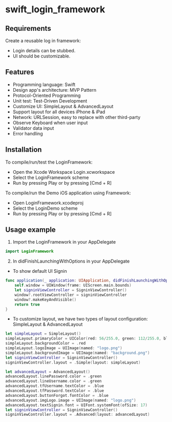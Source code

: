 # swift_login_framework

## Requirements

Create a reusable log in framework:
- Login details can be stubbed.
- UI should be customizable.

## Features
- Programming language: Swift 
- Design app's architecture: MVP Pattern
- Protocol-Oriented Programming
- Unit test: Test-Driven Development
- Customize UI: SimpleLayout & AdvancedLayout
- Support layout for all devices iPhone & iPad
- Network: URLSession, easy to replace with other third-party
- Observe Keyboard when user input
- Validator data input
- Error handling

## Installation

To compile/run/test the LoginFramework:

- Open the Xcode Workspace Login.xcworkspace
- Select the LoginFramework scheme
- Run by pressing Play or by pressing [Cmd + R]

To compile/run the Demo iOS application using Framework:
- Open LoginFramework.xcodeproj
- Select the LoginDemo scheme
- Run by pressing Play or by pressing [Cmd + R]

## Usage example

1. Import the LoginFramework in your AppDelegate
```swift
import LoginFramework
```
2. In didFinishLaunchingWithOptions in your AppDelegate
- To show default UI Signin
```swift
func application(_ application: UIApplication, didFinishLaunchingWithOptions launchOptions: [UIApplication.LaunchOptionsKey: Any]?) -> Bool {
    self.window = UIWindow(frame: UIScreen.main.bounds)
    let signinViewController = SigninViewController()
    window?.rootViewController = signinViewController
    window?.makeKeyAndVisible()
    return true
}
```
- To customize layout, we have two types of layout configuration: SimpleLayout & AdvancedLayout
```swift
let simpleLayout = SimpleLayout()
simpleLayout.primaryColor = UIColor(red: 56/255.0, green: 112/255.0, blue: 58/255.0, alpha: 1.0)
simpleLayout.backgroundColor = .red
simpleLayout.logoImage = UIImage(named: "logo.png")
simpleLayout.backgroundImage = UIImage(named: "background.png")
let signinViewController = SigninViewController()
signinViewController.layout = .Simple(layout: simpleLayout)
```
```swift
let advancedLayout = AdvancedLayout()
advancedLayout.linePassword.color = .green
advancedLayout.lineUsername.color = .green
advancedLayout.tfUsername.textColor = .blue
advancedLayout.tfPassword.textColor = .blue
advancedLayout.buttonForgot.fontColor = .blue
advancedLayout.imgLogo.image = UIImage(named: "logo.png")
advancedLayout.textSignin.font = UIFont.systemFont(ofSize: 17)
let signinViewController = SigninViewController()
signinViewController.layout = .Advanced(layout: advancedLayout)
```

